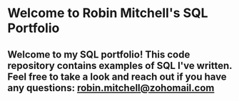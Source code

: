 # Welcome to Robin Mitchell's SQL Portfolio

## Welcome to my SQL portfolio! This code repository contains examples of SQL I've written. Feel free to take a look and reach out if you have any questions: robin.mitchell@zohomail.com
